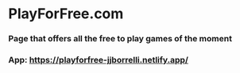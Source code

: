 # PlayForFree.com

### Page that offers all the free to play games of the moment

### App: https://playforfree-jjborrelli.netlify.app/
